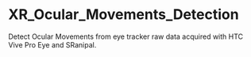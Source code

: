 # XR_Ocular_Movements_Detection
Detect Ocular Movements from eye tracker raw data acquired with HTC Vive Pro Eye and SRanipal. 
